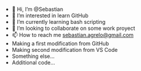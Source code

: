 - 👋 Hi, I’m @Sebastian
- 👀 I’m interested in learn GitHub
- 🌱 I’m currently learning bash scripting
- 💞️ I’m looking to collaborate on some work proyect
- 📫 How to reach me sebastian.agrelo@gmail.com
- Making a first modification from GitHub
- Making second modification from VS Code
- Something else...
- Additional code...

<!---
sagrelo/sagrelo is a ✨ special ✨ repository because its `Testing.md` (this file) appears on your GitHub profile.
You can click the Preview link to take a look at your changes.
--->
